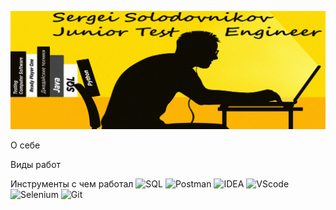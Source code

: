 ![Header](https://github.com/SGsolod/sgsolod/blob/main/assets/header.jpg)

О себе

Виды работ

Инструменты с чем работал
![SQL](https://img.shields.io/badge/-SQL-585858?style=for-the-badge&logo=MySQL)
![Postman](https://img.shields.io/badge/-Postman-585858?style=for-the-badge&logo=postman)
![IDEA](https://img.shields.io/badge/-IntelliJ_IDEA-585858?style=for-the-badge&logo=intellij-idea)
![VScode](https://img.shields.io/badge/-VS_Code-585858?style=for-the-badge&logo=visual-studio&logoColor=00a8f3)
![Selenium](https://img.shields.io/badge/-Selenium-585858?style=for-the-badge&logo=selenium)
![Git](https://img.shields.io/badge/-Git_Bash-585858?style=for-the-badge&logo=git)